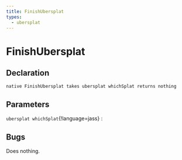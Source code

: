 ```yaml
---
title: FinishUbersplat
types:
  - ubersplat
---
```


# FinishUbersplat

## Declaration

```jass
native FinishUbersplat takes ubersplat whichSplat returns nothing
```

## Parameters
`ubersplat whichSplat`{!language=jass}
: 

## Bugs 
Does nothing.
